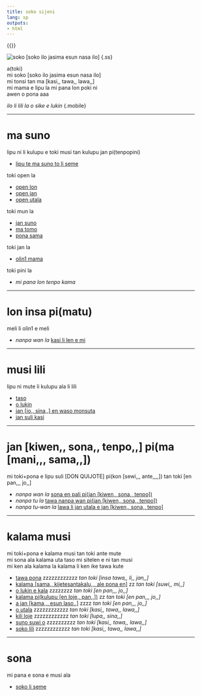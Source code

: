 ```yaml
---
title: soko sijeni
lang: sp
outputs:
- html
---
```


{{<rss link="/tp/rss.xml">}}

![soko [soko ilo jasima esun nasa ilo]](/media/ss.png)
{.ss}

a(toki)  
mi soko [soko ilo jasima esun nasa ilo]  
mi tonsi tan ma [kasi,, tawa,, lawa,,]  
mi mama e lipu la mi pana lon poki ni  
awen o pona aaa  

_ilo li lili la o sike e lukin_
{.mobile}

---

# ma suno

lipu ni li kulupu e toki musi tan kulupu jan pi(tenpopini)  
* [lipu te ma suno to li seme](ma-suno)  

toki open la  
* [open lon](open-lon)  
* [open jan](open-jan)  
* [open utala](open-utala)  

toki mun la  
* [jan suno](jan-suno)  
* [ma tomo](ma-tomo)  
* [pona sama](pona-sama)  

toki jan la  
* [olin1 mama](olin-mama)  

toki pini la  
* _mi pana lon tenpo kama_

---

# lon insa pi(matu)

meli li olin1 e meli
* _nanpa wan la_ [kasi li len e mi](lon-insa-pi-ma-tu-1)

---

# musi lili

lipu ni mute li kulupu ala li lili  
* [taso](taso)  
* [o lukin](o-lukin)  
* [jan [jo,, sina,,] en waso monsuta](jan-josi-en-waso-monsuta)  
* [jan suli kasi](jan-suli)  

---

# jan [kiwen,, sona,, tenpo,,] pi(ma [mani,,, sama,,])

mi toki+pona e lipu suli [DON QUIJOTE] pi(kon [sewi,,, ante,,,,]) tan toki [en pan,,, jo,,]  
* _nanpa wan la_ [sona en pali pi(jan [kiwen,, sona,, tenpo])](jan-kisote-1)  
* _nanpa tu la_ [tawa nanpa wan pi(jan [kiwen,, sona,, tenpo])](jan-kisote-2)  
* _nanpa tu-wan la_ [lawa li jan utala e jan [kiwen,, sona,, tenpo]](jan-kisote-3)

---

# kalama musi

mi toki+pona e kalama musi tan toki ante mute  
mi sona ala kalama uta taso mi sitelen e ni tan musi  
mi ken ala kalama la kalama li ken ike tawa kute  
* [tawa pona](tawa-pona) zzzzzzzzzzzz _tan toki [insa tawa,, li,, jan,,]_  
* [kalama [sama,, kijetesantakalu,,, ale pona en]](kalama-sakijape) zz _tan toki [suwi,, mi,,]_  
* [o lukin e kala](kala) zzzzzzzz _tan toki [en pan,,, jo,,]_  
* [kalama pi(kulupu [en loje,, pan,,])](elopa) zz _tan toki [en pan,,, jo,,]_  
* [a jan [kama,,, esun laso,,]](jan-kamela) zzzz _tan toki [en pan,,, jo,,]_  
* [o utala](o-utala) zzzzzzzzzzzz  _tan toki [kasi,, tawa,, lawa,,]_  
* [kili loje](kili-loje) zzzzzzzzzzzz _tan toki [lupa,, sina,,]_  
* [suno suwi o](suno) zzzzzzzzzz _tan toki [kasi,, tawa,, lawa,,]_  
* [soko lili](soko-lili) zzzzzzzzzzzz _tan toki [kasi,, tawa,, lawa,,]_  

---

# sona

mi pana e sona e musi ala  
* [soko li seme](soko-li-seme)
